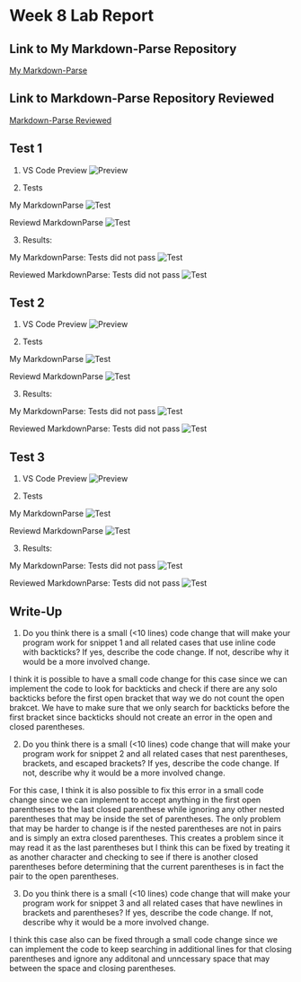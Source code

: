 # Week 8 Lab Report

## Link to My Markdown-Parse Repository
[My Markdown-Parse](https://github.com/cdelira9/markdown-parse)

## Link to Markdown-Parse Repository Reviewed
[Markdown-Parse Reviewed](https://github.com/Obarquinho/markdown-parse)

## Test 1

1. VS Code Preview
![Preview](Preview1.png)

2. Tests

My MarkdownParse
![Test](MyTest1.png)

Reviewd MarkdownParse
![Test](OtherTest1.png)

3. Results: 

My MarkdownParse: Tests did not pass
![Test](MyFailure1.png)

Reviewed MarkdownParse: Tests did not pass
![Test](OtherFailure1.png)


## Test 2
1. VS Code Preview
![Preview](Preview2.png)

2. Tests

My MarkdownParse
![Test](MyTest2.png)

Reviewd MarkdownParse
![Test](OtherTest2.png)

3. Results: 

My MarkdownParse: Tests did not pass
![Test](MyFailure2.png)

Reviewed MarkdownParse: Tests did not pass
![Test](OtherFailure2.png)

## Test 3
1. VS Code Preview
![Preview](Preview3.png)

2. Tests

My MarkdownParse
![Test](MyTest3.png)

Reviewd MarkdownParse
![Test](OtherTest3.png)

3. Results:
 
My MarkdownParse: Tests did not pass
![Test](MyFailure3.png)

Reviewed MarkdownParse: Tests did not pass
![Test](OtherFailure3.png)

## Write-Up

1. Do you think there is a small (<10 lines) code change that will make your program work for snippet 1 and all related cases that use inline code with backticks? If yes, describe the code change. If not, describe why it would be a more involved change.

I think it is possible to have a small code change for this case since we can implement the code to look for backticks and check if there are any solo backticks before the first open bracket that way we do not count the open brakcet. We have to make sure that we only search for backticks before the first bracket since backticks should not create an error in the open and closed parentheses.

2. Do you think there is a small (<10 lines) code change that will make your program work for snippet 2 and all related cases that nest parentheses, brackets, and escaped brackets? If yes, describe the code change. If not, describe why it would be a more involved change.

For this case, I think it is also possible to fix this error in a small code change since we can implement to accept anything in the first open parentheses to the last closed parenthese while ignoring any other nested parentheses that may be inside the set of parentheses. The only problem that may be harder to change is if the nested parentheses are not in pairs and is simply an extra closed parentheses. This creates a problem since it may read it as the last parentheses but I think this can be fixed by treating it as another character and checking to see if there is another closed parentheses before determining that the current parentheses is in fact the pair to the open parentheses.

3. Do you think there is a small (<10 lines) code change that will make your program work for snippet 3 and all related cases that have newlines in brackets and parentheses? If yes, describe the code change. If not, describe why it would be a more involved change.

I think this case also can be fixed through a small code change since we can implement the code to keep searching in additional lines for that closing parentheses and ignore any additonal and unncessary space that may between the space and closing parentheses.


